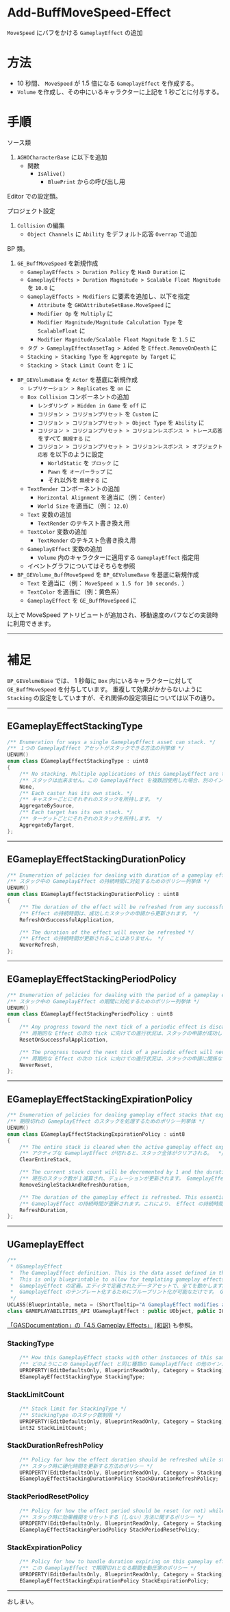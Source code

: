 # Add-BuffMoveSpeed-Effect
`MoveSpeed` にバフをかける `GameplayEffect` の追加

# 方法

* 10 秒間、 `MoveSpeed` が 1.5 倍になる `GameplayEffect` を作成する。
* `Volume` を作成し、その中にいるキャラクターに上記を 1 秒ごとに付与する。

# 手順

ソース類

1. `AGHOCharacterBase` に以下を追加
	* 関数
		* `IsAlive()`
			* `BluePrint` からの呼び出し用

Editor での設定類。

プロジェクト設定

1. `Collision` の編集
	* `Object Channels` に `Ability` をデフォルト応答 `Overrap` で追加

BP 類。

1. `GE_BuffMoveSpeed` を新規作成
	* `GameplayEffects > Duration Policy` を `HasD Duration` に
	* `GameplayEffects > Duration Magnitude > Scalable Float Magnitude` を `10.0` に
	* `GameplayEffects > Modifiers` に要素を追加し、以下を指定
		* `Attribute` を `GHOAttributeSetBase.MoveSpeed` に
		* `Modifier Op` を `Multiply` に
		* `Modifier Magnitude/Magnitude Calculation Type` を `ScalableFloat` に
		* `Modifier Magnitude/Scalable Float Magnitude` を `1.5` に
	* `タグ > GameplayEffectAssetTag > Added` を `Effect.RemoveOnDeath` に
	* `Stacking > Stacking Type` を `Aggregate by Target` に
	* `Stacking > Stack Limit Count` を `1` に
* `BP_GEVolumeBase` を `Actor` を基底に新規作成
	* `レプリケーション > Replicates` を `on` に
	* `Box Collision` コンポーネントの追加
		* `レンダリング > Hidden in Game` を `off` に
		* `コリジョン > コリジョンプリセット` を `Custom` に
		* `コリジョン > コリジョンプリセット > Object Type` を `Ability` に
		* `コリジョン > コリジョンプリセット > コリジョンレスポンス > トレース応答` をすべて `無視する` に
		* `コリジョン > コリジョンプリセット > コリジョンレスポンス > オブジェクト応答` を以下のように設定
			* `WorldStatic` を `ブロック` に
			* `Pawn` を `オーバーラップ` に
			* それ以外を `無視する` に
	* `TextRender` コンポーネントの追加
		* `Horizontal Alignment` を適当に（例： `Center`）
		* `World Size`  を適当に（例： `12.0`）
	* `Text` 変数の追加
		* `TextRender` のテキスト書き換え用
	* `TextColor` 変数の追加
		* `TextRender` のテキスト色書き換え用
	* `GameplayEffect` 変数の追加
		* `Volume` 内のキャラクターに適用する `GameplayEffect` 指定用
	* イベントグラフについてはそちらを参照
* `BP_GEVolume_BuffMoveSpeed` を `BP_GEVolumeBase` を基底に新規作成
	* `Text` を適当に（例： `MoveSpeed x 1.5 for 10 seconds.` ）
	* `TextColor` を適当に（例：黄色系）
	* `GameplayEffect` を `GE_BuffMoveSpeed` に



以上で MoveSpeed アトリビュートが追加され、移動速度のバフなどの実装時に利用できます。

-----
# 補足

`BP_GEVolumeBase` では、 1 秒毎に `Box` 内にいるキャラクターに対して `GE_BuffMoveSpeed` を付与しています。
重複して効果がかからないように `Stacking` の設定をしていますが、それ関係の設定項目については以下の通り。

-----
## EGameplayEffectStackingType
```c++
/** Enumeration for ways a single GameplayEffect asset can stack. */
/** １つの GameplayEffect アセットがスタックできる方法の列挙体 */
UENUM()
enum class EGameplayEffectStackingType : uint8
{
	/** No stacking. Multiple applications of this GameplayEffect are treated as separate instances. */
	/** スタックは出来ません。この GameplayEffect を複数回使用した場合、別のインスタンスとして扱われます。 */
	None,
	/** Each caster has its own stack. */
	/** キャスターごとにそれぞれのスタックを所持します。 */
	AggregateBySource,
	/** Each target has its own stack. */
	/** ターゲットごとにそれぞれのスタックを所持します。 */
	AggregateByTarget,
};
```

-----
## EGameplayEffectStackingDurationPolicy

```c++
/** Enumeration of policies for dealing with duration of a gameplay effect while stacking */
/** スタック中の GameplayEffect の持続時間に対処するためのポリシー列挙体 */
UENUM()
enum class EGameplayEffectStackingDurationPolicy : uint8
{
	/** The duration of the effect will be refreshed from any successful stack application */
	/** Effect の持続時間は、成功したスタックの申請から更新されます。 */
	RefreshOnSuccessfulApplication,

	/** The duration of the effect will never be refreshed */
	/** Effect の持続時間が更新されることはありません。 */
	NeverRefresh,
};
```

-----
## EGameplayEffectStackingPeriodPolicy

```c++
/** Enumeration of policies for dealing with the period of a gameplay effect while stacking */
/** スタック中の GameplayEffect の期間に対処するためのポリシー列挙体 */
UENUM()
enum class EGameplayEffectStackingPeriodPolicy : uint8
{
	/** Any progress toward the next tick of a periodic effect is discarded upon any successful stack application */
	/** 周期的な Effect の次の tick に向けての進行状況は、スタックの申請が成功した時点で破棄されます。 */
	ResetOnSuccessfulApplication,

	/** The progress toward the next tick of a periodic effect will never be reset, regardless of stack applications */
	/** 周期的な Effect の次の tick に向けての進行状況は、スタックの申請に関係なく、決してリセットされません。 */
	NeverReset,
};
```

-----
## EGameplayEffectStackingExpirationPolicy

```c++
/** Enumeration of policies for dealing gameplay effect stacks that expire (in duration based effects). */
/** 期限切れの GameplayEffect のスタックを処理するためのポリシー列挙体 */
UENUM()
enum class EGameplayEffectStackingExpirationPolicy : uint8
{
	/** The entire stack is cleared when the active gameplay effect expires  */
	/** アクティブな GameplayEffect が切れると、スタック全体がクリアされる。  */
	ClearEntireStack,

	/** The current stack count will be decremented by 1 and the duration refreshed. The GE is not "reapplied", just continues to exist with one less stacks. */
	/** 現在のスタック数が１減算され、デュレーションが更新されます。 GameplayEffect は「再適用」されず、スタック数が１つ減った状態で存在し続けます。 */
	RemoveSingleStackAndRefreshDuration,

	/** The duration of the gameplay effect is refreshed. This essentially makes the effect infinite in duration. This can be used to manually handle stack decrements via OnStackCountChange callback */
	/** GameplayEffect の持続時間が更新されます。これにより、 Effect の持続時間は実質的に無限になります。 OnStackCountChange コールバックでスタックの減少を手動で処理する場合に使用できます。 */
	RefreshDuration,
};
```

-----
## UGameplayEffect

```c++
/**
 * UGameplayEffect
 *	The GameplayEffect definition. This is the data asset defined in the editor that drives everything.
 *  This is only blueprintable to allow for templating gameplay effects. Gameplay effects should NOT contain blueprint graphs.
 *	GameplayEffect の定義。エディタで定義されたデータアセットで、全てを動かします。
 *  GameplayEffect のテンプレート化するためにブループリント化が可能なだけです。 GameplayEffect はグラフを含めることは出来ません。
 */
UCLASS(Blueprintable, meta = (ShortTooltip="A GameplayEffect modifies attributes and tags."))
class GAMEPLAYABILITIES_API UGameplayEffect : public UObject, public IGameplayTagAssetInterface
```

[「GASDocumentation」の「4.5 Gameplay Effects」](https://github.com/tranek/GASDocumentation#concepts-ge) [(和訳)](https://github.com/sentyaanko/GASDocumentation/blob/lang-ja/README.jp.md#concepts-ge) も参照。

### StackingType

```c++
	/** How this GameplayEffect stacks with other instances of this same GameplayEffect */
	/** どのようにこの GameplayEffect と同じ種類の GameplayEffect の他のインスタンスがスタックするか */
	UPROPERTY(EditDefaultsOnly, BlueprintReadOnly, Category = Stacking)
	EGameplayEffectStackingType	StackingType;
```

### StackLimitCount

```c++
	/** Stack limit for StackingType */
	/** StackingType のスタック数制限 */
	UPROPERTY(EditDefaultsOnly, BlueprintReadOnly, Category = Stacking)
	int32 StackLimitCount;
```

### StackDurationRefreshPolicy

```c++
	/** Policy for how the effect duration should be refreshed while stacking */
	/** スタック時に硬化時間を更新する方法のポリシー */
	UPROPERTY(EditDefaultsOnly, BlueprintReadOnly, Category = Stacking)
	EGameplayEffectStackingDurationPolicy StackDurationRefreshPolicy;
```

### StackPeriodResetPolicy

```c++
	/** Policy for how the effect period should be reset (or not) while stacking */
	/** スタック時に効果機関をリセットする（しない）方法に関するポリシー */
	UPROPERTY(EditDefaultsOnly, BlueprintReadOnly, Category = Stacking)
	EGameplayEffectStackingPeriodPolicy StackPeriodResetPolicy;
```

### StackExpirationPolicy

```c++
	/** Policy for how to handle duration expiring on this gameplay effect */
	/** この GameplayEffect で期限切れとなる期間を動圧家のポリシー */
	UPROPERTY(EditDefaultsOnly, BlueprintReadOnly, Category = Stacking)
	EGameplayEffectStackingExpirationPolicy StackExpirationPolicy;

```



-----
おしまい。
